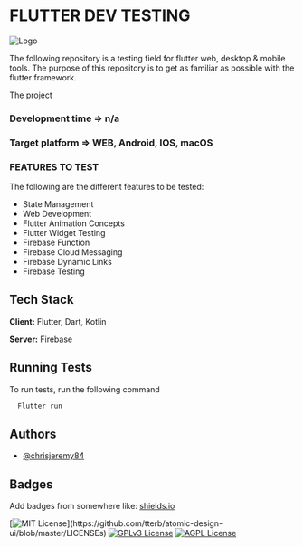 
# FLUTTER DEV TESTING

![Logo](https://th.bing.com/th/id/OIP.FX3yx5KS0fAJNDtGaSEdhwHaCE?pid=ImgDet&rs=1)

The following repository is a testing field for 
flutter web, desktop & mobile tools.
The purpose of this repository is to get as familiar
as possible with the flutter framework.

The project 
### Development time => n/a
### Target platform => WEB, Android, IOS, macOS


### FEATURES TO TEST
The following are the different features to be tested:

- State Management
- Web Development
- Flutter Animation Concepts
- Flutter Widget Testing
- Firebase Function
- Firebase Cloud Messaging
- Firebase Dynamic Links
- Firebase Testing




## Tech Stack

**Client:** Flutter, Dart, Kotlin

**Server:** Firebase


## Running Tests

To run tests, run the following command

```bash
  Flutter run
```


## Authors

- [@chrisjeremy84](https://github.com/chrisjeremy84)


## Badges

Add badges from somewhere like: [shields.io](https://shields.io/)

[![MIT License](https://img.shields.io/apm/l/atomic-design-ui.svg?)](https://github.com/tterb/atomic-design-ui/blob/master/LICENSEs)
[![GPLv3 License](https://img.shields.io/badge/License-GPL%20v3-yellow.svg)](https://opensource.org/licenses/)
[![AGPL License](https://img.shields.io/badge/license-AGPL-blue.svg)](http://www.gnu.org/licenses/agpl-3.0)

